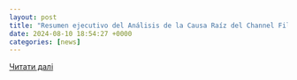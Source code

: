 ```yaml
---
layout: post
title: "Resumen ejecutivo del Análisis de la Causa Raíz del Channel File 291 | CrowdStrike"
date: 2024-08-10 18:54:27 +0000
categories: [news]
---
```


[Читати далі](https://www.crowdstrike.com/channel-file-291-rca-executive-summary-es/)
